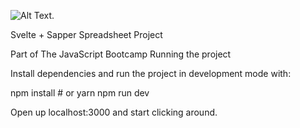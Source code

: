 ![Alt Text](https://github.com/furbo1/Svelte-Sapper-Spreadsheet-Portfolio-Project.png).

Svelte + Sapper Spreadsheet Project

Part of The JavaScript Bootcamp
Running the project

Install dependencies and run the project in development mode with:

npm install # or yarn
npm run dev

Open up localhost:3000 and start clicking around.


